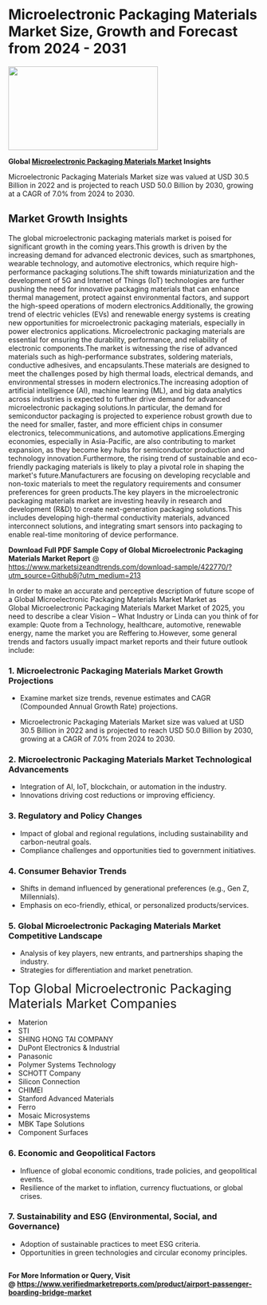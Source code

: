 <H1>Microelectronic Packaging Materials Market Size, Growth and Forecast from 2024 - 2031</H1><img class="aligncenter size-medium wp-image-584254" src="https://thirdeyenews.in/wp-content/uploads/2024/09/Global-Market-Research-300x168.jpeg" alt="" width="300" height="168" /><p><strong>Global&nbsp;<a href="https://www.marketsizeandtrends.com/download-sample/422770/?utm_source=Github8j?utm_medium=213">Microelectronic Packaging Materials Market</a> Insights</strong></p><p>Microelectronic Packaging Materials Market size was valued at USD 30.5 Billion in 2022 and is projected to reach USD 50.0 Billion by 2030, growing at a CAGR of 7.0% from 2024 to 2030.</p><p><h2>Market Growth Insights</h2> The global microelectronic packaging materials market is poised for significant growth in the coming years.This growth is driven by the increasing demand for advanced electronic devices, such as smartphones, wearable technology, and automotive electronics, which require high-performance packaging solutions.The shift towards miniaturization and the development of 5G and Internet of Things (IoT) technologies are further pushing the need for innovative packaging materials that can enhance thermal management, protect against environmental factors, and support the high-speed operations of modern electronics.Additionally, the growing trend of electric vehicles (EVs) and renewable energy systems is creating new opportunities for microelectronic packaging materials, especially in power electronics applications. Microelectronic packaging materials are essential for ensuring the durability, performance, and reliability of electronic components.The market is witnessing the rise of advanced materials such as high-performance substrates, soldering materials, conductive adhesives, and encapsulants.These materials are designed to meet the challenges posed by high thermal loads, electrical demands, and environmental stresses in modern electronics.The increasing adoption of artificial intelligence (AI), machine learning (ML), and big data analytics across industries is expected to further drive demand for advanced microelectronic packaging solutions.In particular, the demand for semiconductor packaging is projected to experience robust growth due to the need for smaller, faster, and more efficient chips in consumer electronics, telecommunications, and automotive applications.Emerging economies, especially in Asia-Pacific, are also contributing to market expansion, as they become key hubs for semiconductor production and technology innovation.Furthermore, the rising trend of sustainable and eco-friendly packaging materials is likely to play a pivotal role in shaping the market's future.Manufacturers are focusing on developing recyclable and non-toxic materials to meet the regulatory requirements and consumer preferences for green products.The key players in the microelectronic packaging materials market are investing heavily in research and development (R&D) to create next-generation packaging solutions.This includes developing high-thermal conductivity materials, advanced interconnect solutions, and integrating smart sensors into packaging to enable real-time monitoring of device performance.</p><p><span class=""><strong>Download Full PDF Sample Copy of Global Microelectronic Packaging Materials Market Report</strong> @ <a href="https://www.marketsizeandtrends.com/download-sample/422770/?utm_source=Github8j?utm_medium=213" target="_blank">https://www.marketsizeandtrends.com/download-sample/422770/?utm_source=Github8j?utm_medium=213</a></span></p><p>In order to make an accurate and perceptive description of future scope of a Global&nbsp;Microelectronic Packaging Materials Market Market as Global&nbsp;Microelectronic Packaging Materials Market Market of 2025, you need to describe a clear Vision &ndash; What Industry or Linda can you think of for example: Quote from a Technology, healthcare, automotive, renewable energy, name the market you are Reffering to.However, some general trends and factors usually impact market reports and their future outlook include:</p><h3>1.&nbsp;<strong>Microelectronic Packaging Materials Market Growth Projections</strong></h3><ul><li>Examine market size trends, revenue estimates and CAGR (Compounded Annual Growth Rate) projections.</li><li><p>Microelectronic Packaging Materials Market size was valued at USD 30.5 Billion in 2022 and is projected to reach USD 50.0 Billion by 2030, growing at a CAGR of 7.0% from 2024 to 2030.</p></li></ul><h3>2.&nbsp;<strong>Microelectronic Packaging Materials Market Technological Advancements</strong></h3><ul><li>Integration of AI, IoT, blockchain, or automation in the industry.</li><li>Innovations driving cost reductions or improving efficiency.</li></ul><h3>3.&nbsp;<strong>Regulatory and Policy Changes</strong></h3><ul><li>Impact of global and regional regulations, including sustainability and carbon-neutral goals.</li><li>Compliance challenges and opportunities tied to government initiatives.</li></ul><h3>4.&nbsp;<strong>Consumer Behavior Trends</strong></h3><ul><li>Shifts in demand influenced by generational preferences (e.g., Gen Z, Millennials).</li><li>Emphasis on eco-friendly, ethical, or personalized products/services.</li></ul><h3>5.&nbsp;<strong>Global Microelectronic Packaging Materials Market Competitive Landscape</strong></h3><ul><li>Analysis of key players, new entrants, and partnerships shaping the industry.</li><li>Strategies for differentiation and market penetration.</li></ul><p data-pm-slice="1 1 []"><span style="color: inherit; font-family: inherit; font-size: 25px;">Top Global Microelectronic Packaging Materials Market Companies</span></p><div class="" data-test-id=""><p><li>Materion</li><li> STI</li><li> SHING HONG TAI COMPANY</li><li> DuPont Electronics & Industrial</li><li> Panasonic</li><li> Polymer Systems Technology</li><li> SCHOTT Company</li><li> Silicon Connection</li><li> CHIMEI</li><li> Stanford Advanced Materials</li><li> Ferro</li><li> Mosaic Microsystems</li><li> MBK Tape Solutions</li><li> Component Surfaces</li></p></div><h3>6.&nbsp;<strong>Economic and Geopolitical Factors</strong></h3><ul><li>Influence of global economic conditions, trade policies, and geopolitical events.</li><li>Resilience of the market to inflation, currency fluctuations, or global crises.</li></ul><h3>7.&nbsp;<strong>Sustainability and ESG (Environmental, Social, and Governance)</strong></h3><ul><li>Adoption of sustainable practices to meet ESG criteria.</li><li>Opportunities in green technologies and circular economy principles.</li></ul><h2><strong style="font-size: 14px;">For More Information or Query, Visit @&nbsp;</strong><a style="background-color: #ffffff; font-size: 14px;" href="https://www.marketsizeandtrends.com/report/microelectronic-packaging-materials-market/" target="_blank">https://www.verifiedmarketreports.com/product/airport-passenger-boarding-bridge-market</a></h2>